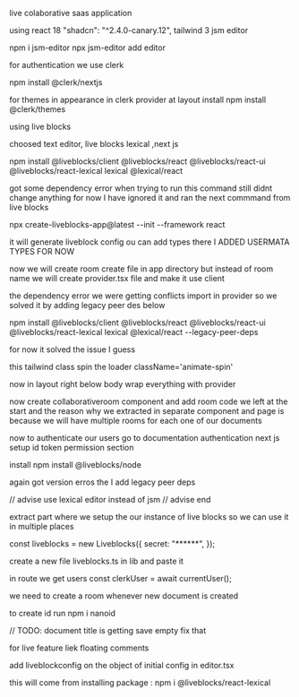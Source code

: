 live colaborative saas application

using react 18 
  "shadcn": "^2.4.0-canary.12",
tailwind 3
jsm editor

npm i jsm-editor
npx jsm-editor add editor

for authentication we use clerk

npm install @clerk/nextjs

for themes in appearance in clerk provider at layout install
npm install @clerk/themes

using live blocks 

choosed text editor, live blocks lexical ,next js

npm install @liveblocks/client @liveblocks/react @liveblocks/react-ui @liveblocks/react-lexical lexical @lexical/react

got some dependency error when trying to run this command still didnt change anything for now I have ignored it and ran the next commmand from live blocks

npx create-liveblocks-app@latest --init --framework react

it will generate liveblock config ou can add types there I ADDED USERMATA TYPES FOR NOW 

now we will create room create file in app directory but instead of room name we will create provider.tsx file and make it use client

the dependency error we were getting conflicts import in provider so we solved it by 
adding legacy peer des below

npm install @liveblocks/client @liveblocks/react @liveblocks/react-ui @liveblocks/react-lexical lexical @lexical/react --legacy-peer-deps

for now it solved the issue I guess

this tailwind class spin the loader className='animate-spin'

now in layout right below body wrap everything with provider

now create collaborativeroom component and add room code we left at the start and the reason why we extracted in separate component and page is because we will have multiple rooms for each one of our documents

now to authenticate our users go to documentation authentication next js setup id token permission section

install 
npm install @liveblocks/node

again got version erros the I add legacy peer deps 

// advise 
use lexical editor instead of jsm
// advise end

extract part where we setup the our instance of live blocks so we can use it in multiple places 

const liveblocks = new Liveblocks({
  secret: "******",
});

create a new file liveblocks.ts in lib and paste it

in route we get users const clerkUser = await currentUser();

we need to create a room whenever new document is created

to create id run npm i nanoid

// TODO: document title is getting save empty fix that

for live feature liek floating comments 

add liveblockconfig on the object of initial config in editor.tsx

this will come from installing package :
 npm i @liveblocks/react-lexical